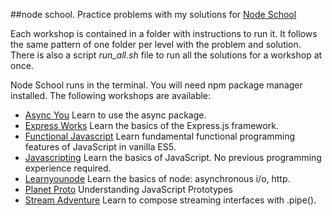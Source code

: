 ##node school.
Practice problems with my solutions for [Node School]

Each workshop is contained in a folder with instructions to run it. It follows the same pattern of one folder per level with the problem and solution. There is also a script *run_all.sh* file to run all the solutions for a workshop at once.

Node School runs in the terminal. You will need npm package manager installed.
The following workshops are available:

- [Async You](async-you) Learn to use the async package.
- [Express Works](expressworks) Learn the basics of the Express.js framework.
- [Functional Javascript](functional-javascript) Learn fundamental functional programming features of JavaScript in vanilla ES5.
- [Javascripting](javascripting) Learn the basics of JavaScript. No previous programming experience required.
- [Learnyounode](learnyounode) Learn the basics of node: asynchronous i/o, http.
- [Planet Proto](planetproto) Understanding JavaScript Prototypes
- [Stream Adventure](stream-adventure) Learn to compose streaming interfaces with .pipe().


[Node School]: http://nodeschool.io/#workshoppers
